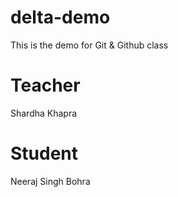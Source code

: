 # delta-demo
This is the demo for  Git &amp; Github class
# Teacher
Shardha Khapra
# Student
Neeraj Singh Bohra

